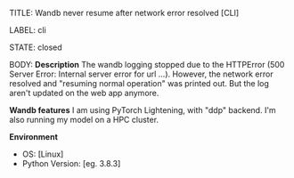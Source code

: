 TITLE:
Wandb never resume after network error resolved [CLI] 

LABEL:
cli

STATE:
closed

BODY:
**Description**
The wandb logging stopped due to the HTTPError (500 Server Error: Internal server error for url ...). However, the network error resolved and "resuming normal operation" was printed out. But the log aren't updated on the web app anymore.

**Wandb features**
I am using PyTorch Lightening, with "ddp" backend. I'm also running my model on a HPC cluster.


**Environment**
- OS: [Linux]
- Python Version: [eg. 3.8.3]


